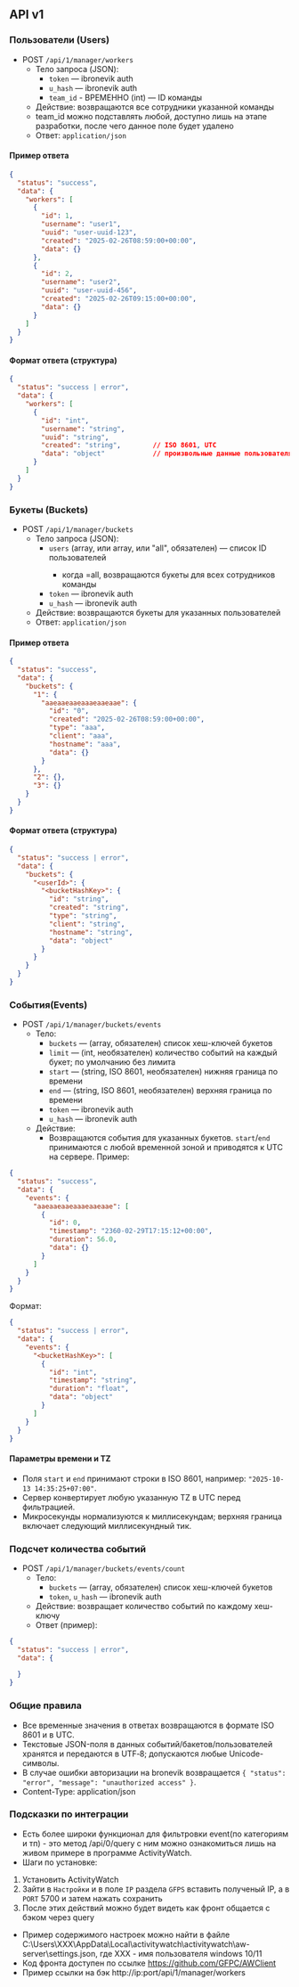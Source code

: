 ## API v1

### Пользователи (Users)

- POST `/api/1/manager/workers`
  - Тело запроса (JSON):
    - `token` — ibronevik auth
    - `u_hash` — ibronevik auth
    - `team_id` - ВРЕМЕННО (int) — ID команды
  - Действие: возвращаются все сотрудники указанной команды
  - team_id можно подставлять любой, доступно лишь на этапе разработки, после чего данное поле будет удалено
  - Ответ: `application/json`

#### Пример ответа

```json
{
  "status": "success",
  "data": {
    "workers": [
      {
        "id": 1,
        "username": "user1",
        "uuid": "user-uuid-123",
        "created": "2025-02-26T08:59:00+00:00",
        "data": {}
      },
      {
        "id": 2,
        "username": "user2",
        "uuid": "user-uuid-456",
        "created": "2025-02-26T09:15:00+00:00",
        "data": {}
      }
    ]
  }
}
```

#### Формат ответа (структура)

```json
{
  "status": "success | error",
  "data": {
    "workers": [
      {
        "id": "int",
        "username": "string",
        "uuid": "string",
        "created": "string",        // ISO 8601, UTC
        "data": "object"            // произвольные данные пользователя
      }
    ]
  }
}
```

### Букеты (Buckets)

- POST `/api/1/manager/buckets`
  - Тело запроса (JSON):
    - `users` (array<int>, или array<string>, или "all", обязателен) — список ID пользователей
      - когда =all, возвращаются букеты для всех сотрудников команды
    - `token` — ibronevik auth
    - `u_hash` — ibronevik auth
  - Действие: возвращаются букеты для указанных пользователей
  - Ответ: `application/json`

#### Пример ответа

```json
{
  "status": "success",
  "data": {
    "buckets": {
      "1": {
        "aaeaaeaaeaaaeaaeaae": {
          "id": "0",
          "created": "2025-02-26T08:59:00+00:00",
          "type": "aaa",
          "client": "aaa",
          "hostname": "aaa",
          "data": {}
        }
      },
      "2": {},
      "3": {}
    }
  }
}
```

#### Формат ответа (структура)

```json
{
  "status": "success | error",
  "data": {
    "buckets": {
      "<userId>": {
        "<bucketHashKey>": {
          "id": "string",
          "created": "string",
          "type": "string",
          "client": "string",
          "hostname": "string",
          "data": "object"
        }
      }
    }
  }
}
```


### События(Events)

- POST `/api/1/manager/buckets/events`
  - Тело:
    - `buckets` — (array<string>, обязателен) список хеш-ключей букетов
    - `limit` — (int, необязателен) количество событий на каждый букет; по умолчанию без лимита
    - `start` — (string, ISO 8601, необязателен) нижняя граница по времени
    - `end` — (string, ISO 8601, необязателен) верхняя граница по времени
    - `token` — ibronevik auth
    - `u_hash` — ibronevik auth
  - Действие:
    - Возвращаются события для указанных букетов. `start`/`end` принимаются с любой временной зоной и приводятся к UTC на сервере. Пример:
```json
{
  "status": "success",
  "data": {
    "events": {
      "aaeaaeaaeaaaeaaeaae": [
        {
          "id": 0,
          "timestamp": "2360-02-29T17:15:12+00:00",
          "duration": 56.0,
          "data": {}
        }
      ]
    }
  }
}
```
Формат:
```json
{
  "status": "success | error",
  "data": {
    "events": {
      "<bucketHashKey>": [
        {
          "id": "int",
          "timestamp": "string",
          "duration": "float",
          "data": "object"
        }
      ]
    }
  }
}
```

#### Параметры времени и TZ

- Поля `start` и `end` принимают строки в ISO 8601, например: `"2025-10-13 14:35:25+07:00"`.
- Сервер конвертирует любую указанную TZ в UTC перед фильтрацией.
- Микросекунды нормализуются к миллисекундам; верхняя граница включает следующий миллисекундный тик.

### Подсчет количества событий

- POST `/api/1/manager/buckets/events/count`
  - Тело:
    - `buckets` — (array<string>, обязателен) список хеш-ключей букетов
    - `token`, `u_hash` — ibronevik auth
  - Действие: возвращает количество событий по каждому хеш-ключу
  - Ответ (пример):
```json
{
  "status": "success | error",
  "data": {
    
  }
}
```

### Общие правила

- Все временные значения в ответах возвращаются в формате ISO 8601 и в UTC.
- Текстовые JSON-поля в данных событий/бакетов/пользователей хранятся и передаются в UTF‑8; допускаются любые Unicode-символы.
- В случае ошибки авторизации на bronevik возвращается `{ "status": "error", "message": "unauthorized access" }`.
- Content-Type: application/json

### Подсказки по интеграции
- Есть более широки функционал для фильтровки event(по категориям и тп) - это метод /api/0/query
 с ним можно ознакомиться лишь на живом примере в программе ActivityWatch.
- Шаги по установке:
1. Установить ActivityWatch
2. Зайти в `Настройки` и в поле `IP` раздела `GFPS` вставить полученый IP, а в `PORT` 5700 и затем нажать сохранить
3. После этих действий можно будет видеть как фронт общается с бэком через query
- Пример содержимого настроек можно найти в файле C:\Users\XXX\AppData\Local\activitywatch\activitywatch\aw-server\settings.json, где XXX - имя пользователя windows 10/11
- Код фронта доступен по ссылке https://github.com/GFPC/AWClient
- Пример ссылки на бэк http://ip:port/api/1/manager/workers